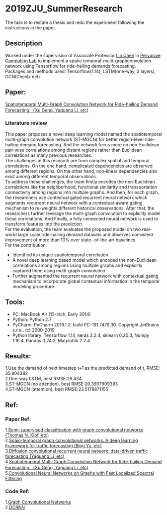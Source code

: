 2019ZJU_SummerResearch
====
The task is to restate a thesis and redo the experiment following the instructions in the paper.

Description
----
Worked under the supervision of Associate Professor [Lin Chen](https://scholar.google.com/citations?user=Vxi9eakAAAAJ&hl=zh-CN) in [Pervasive Computing Lab](http://percom.zju.edu.cn/index-en.html) to implement a spatio temporal-multi-graphconvolution
network using Tensorflow for ride-hailing demands forecasting. <br> 
Packages and methods used: Tensorflow(1.14), LSTM(one-way, 3 layers), GCN(Chevb-net) 

Paper:
----
[Spatiotemporal Multi-Graph Convolution Network for Ride-hailing Demand Forecasting （Xu Geng, Yaguang Li, etc)](http://www-scf.usc.edu/~yaguang/papers/aaai19_multi_graph_convolution.pdf) <br>

### Literature review
This paper proposes a novel deep learning model named the spatiotemporal multi-graph convolution network (ST-MGCN) for better region-level ride-hailing demand forecasting. And the network focus more on non-Euclidean pair-wise correlations among distant regions rather than Euclidean correlations as many previous researches. <br>
The challenges in this research are from complex spatial and temporal correlations. On the one hand, complicated dependencies are observed among different regions. On the other hand, non-linear dependencies also exist among different temporal observations. <br>
To address these challenges, the team firstly encodes the non-Euclidean correlations like the neighborhood, functional similarity and transportation connectivity among regions into multiple graphs. And then, for each graph, the researchers use contextual gated recurrent neural network which augments recurrent neural network with a contextual-aware gating mechanism to re-weights different historical observations. After that, the researchers further leverage the multi-graph convolution to explicitly model these correlations. And Finally, a fully connected neural network is used to transform features into the prediction. <br>
For the evaluation, the team evaluates the proposed model on two real-world large scale ride-hailing demand datasets and observes consistent improvement of more than 10% over state- of-the-art baselines. <br>
For the contribution: 
* Identified its unique spatiotemporal correlation 
* A novel deep learning based model which encoded the non-Euclidean correlations among regions using multiple graphs and explicitly captured them using multi-graph convolution 
* Further augmented the recurrent neural network with contextual gating mechanism to incorporate global contextual information in the temporal modeling procedure 


Tools:
---
* PC:
MacBook Air (13-inch, Early 2014)
* Python:
Python 2.7
* PyCharm:
PyCharm 2019.1.3, build PC-191.7479.30. Copyright JetBrains s.r.o., (c) 2000-2019
* Python library:
Tensorflow 1.14, keras 2.2.4, sklearn 0.20.3, Numpy 1.16.4, Pandas 0.24.2, Matplotlib 2.2.4


Results:
---
1.Use the damand of next timestep t+1 as the predicted demand of t, RMSE: 35.804382<br>
2.One-way LSTM, best RMSE:29.434<br>
3.ST-MGCN (no attention), best RMSE:20.3907909393<br>
4.ST-MGCN (attention), best RMSE:23.5178871155


Ref:
----
### Paper Ref:
1.[Semi-supervised classification with graph convolutional networks (Thomas N. Kipf, etc)](https://arxiv.org/pdf/1609.02907.pdf)<br> 
2.[Spaio-temporal graph convolutional networks: A deep learning Framework for traffic forecasting (Bing Yu, etc)](https://arxiv.org/pdf/1709.04875.pdf)<br> 
3.[Diffusion convolutional recurrent neural network: data-driven traffic forecasting (Yaguang Li, etc)](https://arxiv.org/pdf/1707.01926.pdf)<br> 
4.[Spatiotemporal Multi-Graph Convolution Network for Ride-hailing Demand Forecasting （Xu Geng, Yaguang Li, etc)](http://www-scf.usc.edu/~yaguang/papers/aaai19_multi_graph_convolution.pdf)<br> 
5.[Convolutional Neural Networks on Graphs with Fast Localized Spectral Filtering](https://arxiv.org/pdf/1606.09375.pdf)

### Code Ref:
1.[Graph Convolutional Networks](http://tkipf.github.io/graph-convolutional-networks/)<br>
2.[DCRNN](https://github.com/liyaguang/DCRNN)
